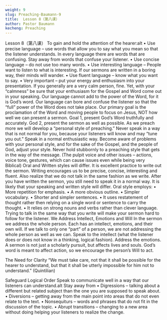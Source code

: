 ```yaml
---
weight: 9
slug: Preaching-Baumann-9
title:  Lesson 8（第八课）
author: Pastor Baumann
kecheng: Preaching
---
```


Lesson 8（第八课）
To gain and hold the attention of the hearer:alt
•  Use precise language – use words that allow you to say what you mean so that the listener understands. In every language there are words that are confusing. Stay away from words that confuse your listener.
• Use concise language – do not use too many words.
• Use interesting language – People want to listen to what is interesting. If our sermons are written in a boring way, their minds will wander.
• Use fluent language – know what you want to say.
• Very important – put your energy and enthusiasm into your presentation. If you generally are a very calm person, fine. Yet, with your “calmness” be sure that your enthusiasm for the Gospel and Word come out in your speaking.
Our language cannot add to the power of the Word, for it is God’s word. Our language can bore and confuse the listener so that the “full” power of the Word does not take place.
Our primary goal is the proclamation of the Word and moving people to focus on Jesus, NOT how well we can present a sermon. Goal 1, present God’s Word truthfully and accurately. God 2, present the sermon as well as possible.
As we preach more we will develop a “personal style of preaching.” Never speak in a way that is not normal for you, because your listeners will know and may “tune you out.” Speak in a normal enthusiastic way. Become aware of problems with your personal style, and for the sake of the Gospel, and the people of God, adjust your style. Never hold stubbornly to a preaching style that gets in the way of the message. (The pulpit voice and other issues – actions, voice tone, gestures, which can cause issues even while being very Biblical)
Oral and Written styles will differ.
It is excellent practice to write out the sermon. Writing encourages us to be precise, concise, interesting and fluent. Also realize that we do not talk in the same fashion as we write. After you have written the sermon, you still need to speak it in a normal way. It is likely that your speaking and written style will differ.
Oral style employs:
• More repetition for emphasis.
• A more obvious outline.
• Simpler vocabulary.
• Shorter and simpler sentences.
• It uses restatement of thought rather then relying on a single word or sentence to carry the thought.
• It relies on strong nouns and verbs rather than clever language.
Trying to talk in the same way that you write will make your sermon hard to follow for the listener.
We Address Intellect, Emotions and Will
In the sermon we address the whole person. Each has an intellect, emotions, and their own will. If we talk to only one “part” of a person, we are not addressing the whole person as well as we can.
Speak to the intellect (what the listener does or does not know in a thinking, logical fashion).
Address the emotions. A sermon is not just a scholarly pursuit, but affects lives and souls.
God’s word is meant to affect action, so we encourage the person’s Will to act.

The Need for Clarity
“We must take care, not that it shall be possible for the hearer to understand, but that it shall be utterly impossible for him not to understand.” (Quintilian)

Safeguard Logical Order
Speak to communicate well in a way that our listeners can understand.alt
Stay away from
• Digressions – talking about a different but related subject than the one you are supposed to speak about.
• Diversions – getting away from the main point into areas that do not even relate to the text.
• Nonsequiturs – words and phrases that do not fit in the discussion of the topic.
• Abrupt transitions – changing to a new area without doing helping your listeners to realize the change.
